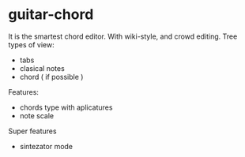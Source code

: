 # guitar-chord

It is the smartest chord editor. With wiki-style, and crowd editing.
Tree types of view:

* tabs
* clasical notes
* chord ( if possible )

Features:

* chords type with aplicatures
* note scale

Super features

* sintezator mode